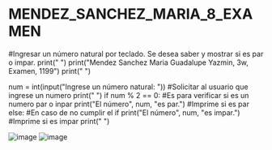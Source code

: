 # MENDEZ_SANCHEZ_MARIA_8_EXAMEN
#Ingresar un número natural por teclado. Se desea saber y mostrar si es par o impar.
print(" ")
print("Mendez Sanchez Maria Guadalupe Yazmin, 3w, Examen, 1199")
print(" ")

num = int(input("Ingrese un número natural: "))  #Solicitar al usuario que ingrese un numero
print(" ")
if num % 2 == 0:                                 #Es para verificar si es un numero par o inpar
    print("El número", num, "es par.")           #Imprime si es par
else:                                            #En caso de no cumplir el if
    print("El número", num, "es impar.")         #Imprime si es impar
print(" ")

![image](https://github.com/user-attachments/assets/05827715-0f18-4c9f-b105-63bb08b6896b)
![image](https://github.com/user-attachments/assets/c3c99363-b4ac-4f1f-a6c4-dfa215c7e692)

